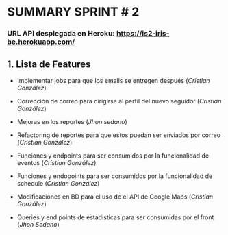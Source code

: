 # SUMMARY SPRINT # 2

### URL API desplegada en Heroku: https://is2-iris-be.herokuapp.com/

## 1. Lista de Features

- Implementar jobs para que los emails se entregen después (_Cristian González_)

- Corrección de correo para dirigirse al perfil del nuevo seguidor (_Cristian González_)

- Mejoras en los reportes (_Jhon sedano_)

- Refactoring de reportes para que estos puedan ser enviados por correo (_Cristian González_)

- Funciones y endpoints para ser consumidos por la funcionalidad de eventos (_Cristian González_)

- Funciones y endopoints para ser consumidos por la funcionalidad de schedule (_Cristian González_)

- Modificaciones en BD para el uso de el API de Google Maps (_Cristian González_)

- Queries y end points de estadisticas para ser consumidas por el front (_Jhon Sedano_)


  ​